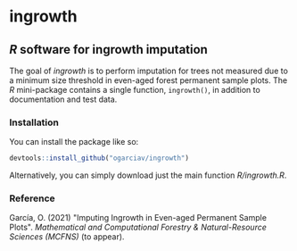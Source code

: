 
# ingrowth
## *R* software for ingrowth imputation

<!-- badges: start -->
<!-- badges: end -->

The goal of *ingrowth* is to perform imputation for trees not measured due to a
  minimum size threshold in even-aged forest permanent sample plots.
  The *R* mini-package contains a single function, `ingrowth()`, in addition to
  documentation and test data.
  
### Installation

You can install the package like so:

``` r
devtools::install_github("ogarciav/ingrowth")
```
Alternatively, you can simply download just the main function *R/ingrowth.R*.

### Reference

García, O. (2021) "Imputing Ingrowth in Even-aged Permanent Sample
  Plots". *Mathematical and Computational Forestry & Natural-Resource
  Sciences (MCFNS)* (to appear).

